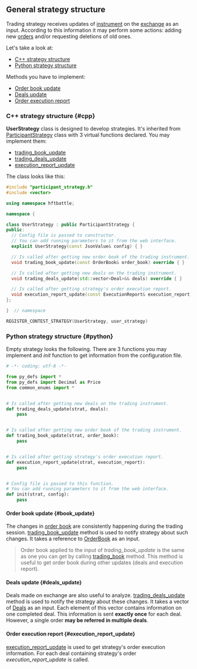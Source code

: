 ## General strategy structure

Trading strategy receives updates of [instrument](/terms.md#instrument) on the [exchange](/terms.md#exchange) as an input.
According to this information it may perform some actions: adding new [orders](/terms.md#order) and/or requesting deletions of old ones.

Let's take a look at:

- [C++ strategy structure](#cpp)
- [Python strategy structure](#python)

Methods you have to implement:

- [Order book update](#book_update)
- [Deals update](#deals_update)
- [Order execution report](#execution_report_update)

### C++ strategy structure {#cpp}

**UserStrategy** class is designed to develop strategies.
It's inherited from [ParticipantStrategy](/api/ParticipantStrategy.md) class with 3 virtual functions declared.
You may implement them:

- [trading_book_update](/api/ParticipantStrategy.md#trading_book_update)
- [trading_deals_update](/api/ParticipantStrategy.md#trading_deals_update)
- [execution_report_update](/api/ParticipantStrategy.md#execution_report_update)

The class looks like this:

```c++
#include "participant_strategy.h"
#include <vector>

using namespace hftbattle;

namespace {

class UserStrategy : public ParticipantStrategy {
public:
  // Config file is passed to constructor.
  // You can add running parameters to it from the web interface.
  explicit UserStrategy(const JsonValue& config) { }

  // Is called after getting new order book of the trading instrument.
  void trading_book_update(const OrderBook& order_book) override { }

  // Is called after getting new deals on the trading instrument.
  void trading_deals_update(std::vector<Deal>&& deals) override { }

  // Is called after getting strategy's order execution report.
  void execution_report_update(const ExecutionReport& execution_report) override { }
};

}  // namespace

REGISTER_CONTEST_STRATEGY(UserStrategy, user_strategy)
```

### Python strategy structure {#python}

Empty strategy looks the following.
There are 3 functions you may implement and *init* function to get information from the configuration file.
```py
# -*- coding: utf-8 -*-

from py_defs import *
from py_defs import Decimal as Price
from common_enums import *


# Is called after getting new deals on the trading instrument.
def trading_deals_update(strat, deals):
    pass


# Is called after getting new order book of the trading instrument.
def trading_book_update(strat, order_book):
    pass


# Is called after getting strategy's order execution report.
def execution_report_update(strat, execution_report):
    pass


# Config file is passed to this function.
# You can add running parameters to it from the web interface.
def init(strat, config):
    pass
```

#### Order book update {#book_update}

The changes in [order book](/terms.md#order_book) are consistently happening during the trading session.
[trading_book_update](/api/ParticipantStrategy.md#trading_book_update) method is used to notify strategy about such changes.
It takes a reference to [OrderBook](/api/OrderBook.md) as an input.

> Order book applied to the input of *trading_book_update* is the same as one you can get by calling [trading_book](/api/ParticipantStrategy.md) method.
> This method is useful to get order book during other updates (deals and execution report).

#### Deals update {#deals_update}

Deals made on exchange are also useful to analyze.
[trading_deals_update](/api/ParticipantStrategy.md#trading_deals_update) method is used to notify the strategy about these changes.
It takes a vector of [Deals](/api/Deal.md) as an input.
Each element of this vector contains information on one completed deal.
This information is sent **exactly once** for each deal.
However, a single order **may be referred in multiple deals**.

#### Order execution report {#execution_report_update}

[execution_report_update](/api/ParticipantStrategy.md#execution_report_update) is used to get strategy's order execution information.
For each deal containing strategy's order *execution_report_update* is called.
